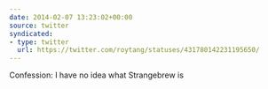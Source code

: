 ```yaml
---
date: 2014-02-07 13:23:02+00:00
source: twitter
syndicated:
- type: twitter
  url: https://twitter.com/roytang/statuses/431780142231195650/
---
```


Confession: I have no idea what Strangebrew is